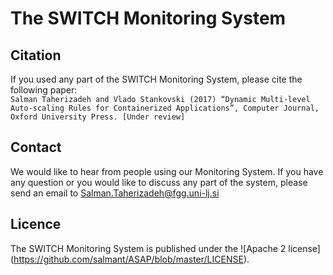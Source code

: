 # The SWITCH Monitoring System

## Citation
If you used any part of the SWITCH Monitoring System, please cite the following paper:
<br />`Salman Taherizadeh and Vlado Stankovski (2017) “Dynamic Multi-level Auto-scaling Rules for Containerized Applications”, Computer Journal, Oxford University Press. [Under review]`

## Contact
We would like to hear from people using our Monitoring System. If you have any question or you would like to discuss any part of the system, please send an email to Salman.Taherizadeh@fgg.uni-lj.si 

## Licence
The SWITCH Monitoring System is published under the ![Apache 2 license] (https://github.com/salmant/ASAP/blob/master/LICENSE).
